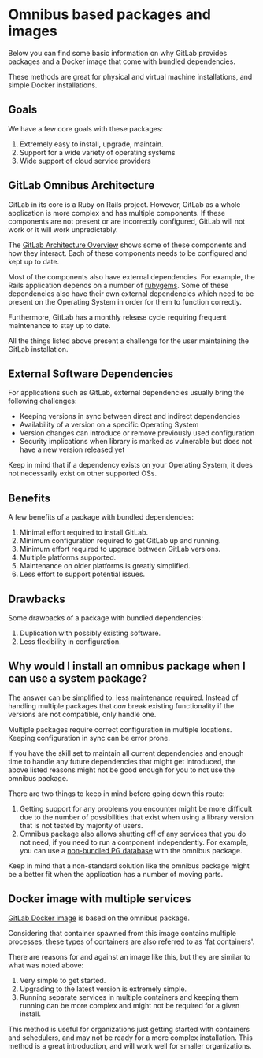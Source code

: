 # Omnibus based packages and images

Below you can find some basic information on why GitLab provides packages and
a Docker image that come with bundled dependencies.

These methods are great for physical and virtual machine installations, and simple Docker installations.

## Goals

We have a few core goals with these packages:

1. Extremely easy to install, upgrade, maintain.
1. Support for a wide variety of operating systems
1. Wide support of cloud service providers

## GitLab Omnibus Architecture

GitLab in its core is a Ruby on Rails project. However, GitLab as a whole
application is more complex and has multiple components. If these components are
not present or are incorrectly configured, GitLab will not work or it will work
unpredictably.

The [GitLab Architecture Overview] shows some of these components and how they
interact. Each of these components needs to be configured and kept up to date.

Most of the components also have external dependencies. For example, the Rails
application depends on a number of [rubygems]. Some of these dependencies also
have their own external dependencies which need to be present on the Operating
System in order for them to function correctly.

Furthermore, GitLab has a monthly release cycle requiring frequent maintenance
to stay up to date.

All the things listed above present a challenge for the user maintaining the GitLab
installation.

## External Software Dependencies

For applications such as GitLab, external dependencies usually bring the following
challenges:

- Keeping versions in sync between direct and indirect dependencies
- Availability of a version on a specific Operating System
- Version changes can introduce or remove previously used configuration
- Security implications when library is marked as vulnerable but does not have
  a new version released yet

Keep in mind that if a dependency exists on your Operating System, it does not
necessarily exist on other supported OSs.

## Benefits

A few benefits of a package with bundled dependencies:

1. Minimal effort required to install GitLab.
1. Minimum configuration required to get GitLab up and running.
1. Minimum effort required to upgrade between GitLab versions.
1. Multiple platforms supported.
1. Maintenance on older platforms is greatly simplified.
1. Less effort to support potential issues.

## Drawbacks

Some drawbacks of a package with bundled dependencies:

1. Duplication with possibly existing software.
1. Less flexibility in configuration.

## Why would I install an omnibus package when I can use a system package?

The answer can be simplified to: less maintenance required. Instead of handling
multiple packages that *can* break existing functionality if the versions are
not compatible, only handle one.

Multiple packages require correct configuration in multiple locations.
Keeping configuration in sync can be error prone.

If you have the skill set to maintain all current dependencies and enough time
to handle any future dependencies that might get introduced, the above listed
reasons might not be good enough for you to not use the omnibus package.

There are two things to keep in mind before going down this route:

1. Getting support for any problems
   you encounter might be more difficult due to the number of possibilities that exist
   when using a library version that is not tested by majority of users.
1. Omnibus package also allows shutting off of any services that you do not need,
   if you need to run a component independently. For example, you can use a
   [non-bundled PG database] with the omnibus package.

Keep in mind that a non-standard solution like the omnibus package
might be a better fit when the application has a number of moving parts.

## Docker image with multiple services

[GitLab Docker image] is based on the omnibus package.

Considering that container spawned from this image contains multiple processes,
these types of containers are also referred to as 'fat containers'.

There are reasons for and against an image like this, but they are similar to
what was noted above:

1. Very simple to get started.
1. Upgrading to the latest version is extremely simple.
1. Running separate services in multiple containers and keeping them running
   can be more complex and might not be required for a given install.

This method is useful for organizations just getting started with containers and schedulers, and may not be ready for a more complex installation. This method is a great introduction, and will work well for smaller organizations.

[GitLab Architecture Overview]: https://docs.gitlab.com/ce/development/architecture.html#gitlab-architecture-overview
[rubygems]: https://gitlab.com/gitlab-org/gitlab-foss/blob/master/Gemfile.lock
[non-bundled PG database]: https://docs.gitlab.com/omnibus/settings/database.html#using-a-non-packaged-postgresql-database-management-server
[GitLab Docker image]: https://docs.gitlab.com/omnibus/docker/README.html#gitlab-docker-images
